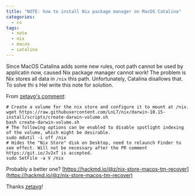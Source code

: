 ```yaml
---
title: "NOTE: how to install Nix package manager on MacOS Catalina"
categories:
  - cs
tags:
  - note
  - nix
  - macos
  - catalina
---
```


Since MacOS Catalina adds some new rules, root path cannot be used by applicatin now, caused Nix package manager cannot work! The problem is Nix stores all data in `/nix` this path. Unfortunately, Catalina disallows that. To solve thi s HeI write this note for solution.

From [zetavg's comment](https://github.com/NixOS/nix/issues/2925?fbclid=IwAR1Sjr2TbcbtBxoMGFNe2jvl_sRKubUwlbY4rfOjIHLX-9idnD37-Crxxwk#issuecomment-593066225):

```shell script
# Create a volume for the nix store and configure it to mount at /nix.
wget https://raw.githubusercontent.com/LnL7/nix/darwin-10.15-install/scripts/create-darwin-volume.sh
bash create-darwin-volume.sh
# The following options can be enabled to disable spotlight indexing of the volume, which might be desirable.
sudo mdutil -i off /nix
# Hides the "Nix Store" disk on Desktop, need to relaunch Finder to see effect. Will not be necessary after the PR comment https://git.io/Jv2xT is accepted.
sudo SetFile -a V /nix
```

Probably a better one? [https://hackmd.io/@z/nix-store-macos-tm-recover](https://hackmd.io/@z/nix-store-macos-tm-recover)

Thanks [zetavg](https://github.com/zetavg)!